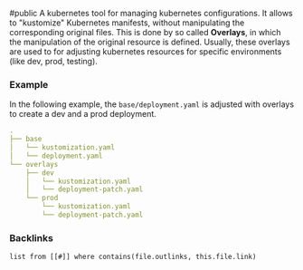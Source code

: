 #public 
A kubernetes tool for managing kubernetes configurations. It allows to "kustomize" Kubernetes manifests, without manipulating the corresponding original files. This is done by so called **Overlays**, in which the manipulation of the original resource is defined. Usually, these overlays are used to for adjusting kubernetes resources for specific environments (like dev, prod, testing).

### Example
In the following example, the `base/deployment.yaml` is adjusted with overlays to create a dev and a prod deployment.
```yml
.
├── base
│   └── kustomization.yaml
│   └── deployment.yaml
└── overlays
    ├── dev
    │   └── kustomization.yaml
    │   └── deployment-patch.yaml
    └── prod
        └── kustomization.yaml
        └── deployment-patch.yaml
```



### Backlinks
```dataview 
list from [[#]] where contains(file.outlinks, this.file.link)
```

